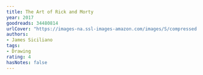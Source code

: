 ```yaml
---
title: The Art of Rick and Morty
year: 2017
goodreads: 34480814
urlCover: "https://images-na.ssl-images-amazon.com/images/S/compressed.photo.goodreads.com/books/1505258710i/34480814.jpg"
authors:
- James Siciliano
tags:
- Drawing
rating: 4
hasNotes: false
---
```

